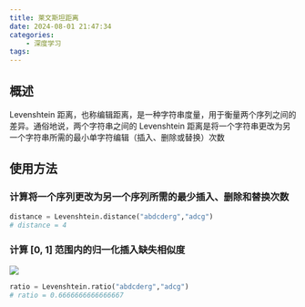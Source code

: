 ```yaml
---
title: 莱文斯坦距离
date: 2024-08-01 21:47:34
categories:
    - 深度学习
tags:
---
```


## 概述

Levenshtein 距离，也称编辑距离，是一种字符串度量，用于衡量两个序列之间的差异。通俗地说，两个字符串之间的 Levenshtein 距离是将一个字符串更改为另一个字符串所需的最小单字符编辑（插入、删除或替换）次数

## 使用方法

### 计算将一个序列更改为另一个序列所需的最少插入、删除和替换次数

```python
distance = Levenshtein.distance("abdcderg","adcg")
# distance = 4
```

### 计算 [0, 1] 范围内的归一化插入缺失相似度

![](/img/note/202408012240.png)

```python
ratio = Levenshtein.ratio("abdcderg","adcg")
# ratio = 0.6666666666666667
```

